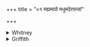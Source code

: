 +++
title = "०१ मह्यमापो मधुमदेरयन्तां"

+++

<details><summary>Whitney</summary>

### Translation
1. To me let the waters send what has sweetness; to me the sun brought  
\[it\] in order to light; to me the gods, and all those born of  
penance—to me let god Savitar assign expansion ⌊*vyácas*⌋.

### Notes
Ppp. has, for **b**, *mahyaṁ sūryo bharaj jyotiṣā gam*, and, in **c**,  
*samotā* for *tapojā*. K. has, in **c**, *mām* for *mahyam*, and *anu*  
for *uta*, and ends with *bhāt* (?). *Abharat* in **b** cannot well be  
correct; we might conjecture instead *bhavatu*. The Anukr. disregards  
the deficiency of a syllable in **d**.
</details>

<details><summary>Griffith</summary>

The Waters send me what is sweet and pleasant, Sura bring all I need for light and vision! The deities, and all of pious nature, and Savitar the God afford me freedom!
</details>
